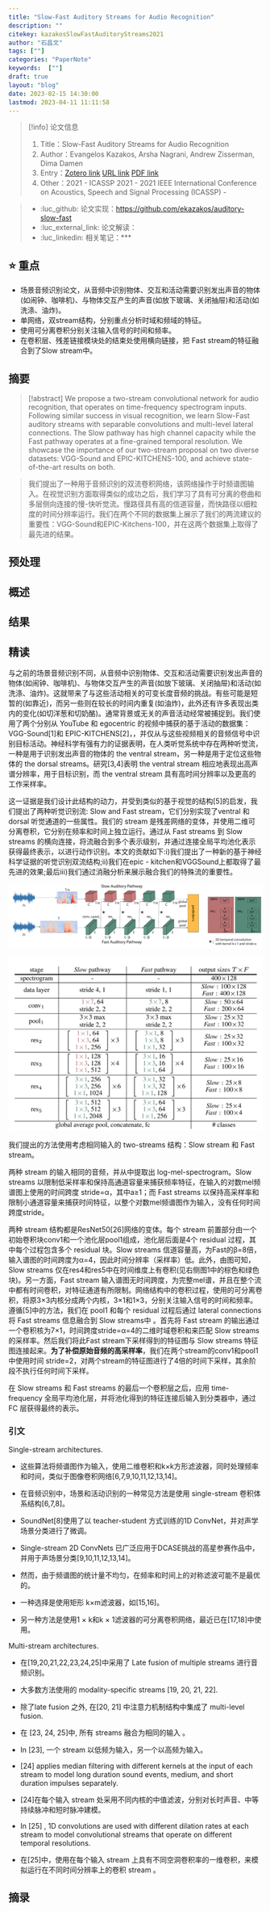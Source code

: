 ```yaml
---
title: "Slow-Fast Auditory Streams for Audio Recognition"
description: ""
citekey: kazakosSlowFastAuditoryStreams2021
author: "石昌文"
tags: [""]
categories: "PaperNote"
keywords:  [""]
draft: true
layout: "blog"
date: 2023-02-15 14:30:00
lastmod: 2023-04-11 11:11:58
---
```


> [!info] 论文信息
>1. Title：Slow-Fast Auditory Streams for Audio Recognition
>2. Author：Evangelos Kazakos, Arsha Nagrani, Andrew Zisserman, Dima Damen
>3. Entry：[Zotero link](zotero://select/items/@kazakosSlowFastAuditoryStreams2021) [URL link]() [PDF link](<file:///C\:\\Users\\19115\\OneDrive - stu.suda.edu.cn\\Zotero\\Kazakos et al_2021_Slow-Fast Auditory Streams for Audio Recognition.pdf>)
>4. Other：2021 - ICASSP 2021 - 2021 IEEE International Conference on Acoustics, Speech and Signal Processing (ICASSP)     -   

>- :luc_github: 论文实现：https://github.com/ekazakos/auditory-slow-fast
>- :luc_external_link: 论文解读：
>- :luc_linkedin: 相关笔记：***

## ⭐ 重点

- 场景音频识别论文，从音频中识别物体、交互和活动需要识别发出声音的物体(如闹钟、咖啡机)、与物体交互产生的声音(如放下玻璃、关闭抽屉)和活动(如洗涤、油炸)。
- 单网络，双stream结构，分别重点分析时域和频域的特征。
- 使用可分离卷积分别关注输入信号的时间和频率。
- 在卷积层、残差链接模块处的结束处使用横向链接，把 Fast stream的特征融合到了Slow stream中。

## 摘要

> [!abstract] We propose a two-stream convolutional network for audio recognition, that operates on time-frequency spectrogram inputs. Following similar success in visual recognition, we learn Slow-Fast auditory streams with separable convolutions and multi-level lateral connections. The Slow pathway has high channel capacity while the Fast pathway operates at a fine-grained temporal resolution. We showcase the importance of our two-stream proposal on two diverse datasets: VGG-Sound and EPIC-KITCHENS-100, and achieve state- of-the-art results on both.

> 我们提出了一种用于音频识别的双流卷积网络，该网络操作于时频谱图输入。在视觉识别方面取得类似的成功之后，我们学习了具有可分离的卷曲和多层侧向连接的慢-快听觉流。慢路径具有高的信道容量，而快路径以细粒度的时间分辨率运行。我们在两个不同的数据集上展示了我们的两流建议的重要性：VGG-Sound和EPIC-Kitchens-100，并在这两个数据集上取得了最先进的结果。

## 预处理

## 概述

## 结果

## 精读

与之前的场景音频识别不同，从音频中识别物体、交互和活动需要识别发出声音的物体(如闹钟、咖啡机)、与物体交互产生的声音(如放下玻璃、关闭抽屉)和活动(如洗涤、油炸)。这就带来了与这些活动相关的可变长度音频的挑战。有些可能是短暂的(如靠近)，而另一些则在较长的时间内重复(如油炸)，此外还有许多表现出类内的变化(如切洋葱和切奶酪)。通常背景或无关的声音活动经常被捕捉到。我们使用了两个分别从 YouTube 和 egocentric 的视频中捕获的基于活动的数据集：VGG-Sound[1]和 EPIC-KITCHENS[2]，，并仅从与这些视频相关的音频信号中识别目标活动。神经科学有强有力的证据表明，在人类听觉系统中存在两种听觉流，一种是用于识别发出声音的物体的 the ventral stream，另一种是用于定位这些物体的 the dorsal streams。研究[3,4]表明 the ventral stream 相应地表现出高声谱分辨率，用于目标识别，而 the ventral stream 具有高时间分辨率以及更高的工作采样率。

这一证据是我们设计此结构的动力，并受到类似的基于视觉的结构[5]的启发，我们提出了两种听觉识别流: Slow and Fast stream，它们分别实现了ventral 和 dorsal 听觉通道的一些属性。我们的 stream 是残差网络的变体，并使用二维可分离卷积，它分别在频率和时间上独立运行。通过从 Fast streams 到 Slow streams 的横向连接，将流融合到多个表示级别，并通过连接全局平均池化表示获得最终表示，以进行动作识别。本文的贡献如下:i)我们提出了一种新的基于神经科学证据的听觉识别双流结构;ii)我们在epic - kitchen和VGGSound上都取得了最先进的效果;最后iii)我们通过消融分析来展示融合我们的特殊流的重要性。

![]({13}_Slow-Fast%20Auditory%20Streams%20for%20Audio%20Recognition@kazakosSlowFastAuditoryStreams2021.assets/image-20220304010406.png)

![]({13}_Slow-Fast%20Auditory%20Streams%20for%20Audio%20Recognition@kazakosSlowFastAuditoryStreams2021.assets/image-20220304010424.png)

我们提出的方法使用考虑相同输入的 two-streams 结构：Slow stream 和 Fast stream。

两种 stream 的输入相同的音频，并从中提取出 log-mel-spectrogram。Slow streams 以限制低采样率和保持高通道容量来捕获频率特征，在输入的对数mel频谱图上使用的时间跨度 stride=α，其中a≥1；而 Fast streams 以保持高采样率和限制小通道容量来捕获时间特征，以整个对数mel频谱图作为输入，没有任何时间跨度stride。

两种 stream 结构都是ResNet50[26]网络的变体。每个 stream 前置部分由一个初始卷积块conv1和一个池化层pool1组成，池化层后面是4个 residual 过程，其中每个过程包含多个 residual 块。Slow streams 信道容量高，为Fast的β=8倍，输入谱图的时间跨度为α=4，因此时间分辨率（采样率）低。此外，由图可知， Slow streams 仅在res4和res5中在时间维度上有卷积(见右侧图1中的棕色和绿色块)。另一方面，Fast stream 输入谱图无时间跨度，为完整mel谱，并且在整个流中都有时间卷积，对特征通道有所限制。网络结构中的卷积过程，使用的可分离卷积，将原3×3内核分成两个内核，3×1和1×3，分别关注输入信号的时间和频率。遵循[5]中的方法，我们在 pool1 和每个 residual 过程后通过 lateral connections 将 Fast streams 信息融合到 Slow streams中 。首先将 Fast stream 的输出通过一个卷积核为7×1，时间跨度stride=α=4的二维时域卷积和来匹配 Slow streams 的采样率。然后我们将此Fast stream下采样得到的特征图与 Slow streams 特征图连接起来。**为了补偿原始音频的高采样率**，我们在两个stream的conv1和pool1中使用时间 stride=2，对两个stream的特征图进行了4倍的时间下采样，其余阶段不执行任何时间下采样。

在 Slow streams 和 Fast streams 的最后一个卷积层之后，应用 time-frequency 全局平均池化层，并将池化得到的特征连接后输入到分类器中，通过 FC 层获得最终的表示。

### 引文

Single-stream architectures. 

- 这些算法将频谱图作为输入，使用二维卷积和k×k方形滤波器，同时处理频率和时间，类似于图像卷积网络[6,7,9,10,11,12,13,14]。

- 在音频识别中，场景和活动识别的一种常见方法是使用 single-stream 卷积体系结构[6,7,8]。

- SoundNet[8]使用了以 teacher-student 方式训练的1D ConvNet，并对声学场景分类进行了微调。

- Single-stream 2D ConvNets 已广泛应用于DCASE挑战的高星参赛作品中，并用于声场景分类[9,10,11,12,13,14]。

- 然而，由于频谱图的统计量不均匀，在频率和时间上的对称滤波可能不是最优的。

- 一种选择是使用矩形 k×m滤波器，如[15,16]。

- 另一种方法是使用1 × k和k × 1滤波器的可分离卷积网络，最近已在[17,18]中使用。

Multi-stream architectures. 

- 在[19,20,21,22,23,24,25]中采用了 Late fusion of multiple streams 进行音频识别。

- 大多数方法使用的 modality-specific streams [19, 20, 21, 22]. 

- 除了late fusion 之外, 在[20, 21] 中注意力机制结构中集成了 multi-level fusion. 

- 在 [23, 24, 25]中, 所有 streams 融合为相同的输入 。

- In [23], 一个 stream 以低频为输入，另一个以高频为输入。

- [24] applies median filtering with different kernels at the input of each stream to model long duration sound events, medium, and short duration impulses separately. 

- [24]在每个输入 stream 处采用不同内核的中值滤波，分别对长时声音、中等持续脉冲和短时脉冲建模。

- In [25] , 1D convolutions are used with different dilation rates at each stream to model convolutional streams that operate on different temporal resolutions. 

- 在[25]中，使用在每个输入 stream 上具有不同空洞卷积率的一维卷积，来模拟运行在不同时间分辨率上的卷积 stream 。

## 摘录
